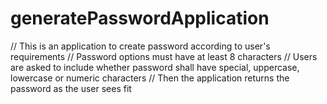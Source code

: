 # generatePasswordApplication
// This is an application to create password according to user's requirements
// Password options must have at least 8 characters
// Users are asked to include whether password shall have special, uppercase, lowercase or numeric characters
// Then the application returns the password as the user sees fit